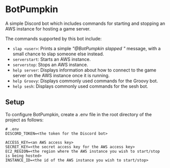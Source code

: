 # BotPumpkin
A simple Discord bot which includes commands for starting and stopping an AWS instance for hosting a game server.

The commands supported by this bot include:
* `slap <user>`: Prints a simple _"@BotPumpkin slapped <user>"_ message, with a small chance to slap someone else instead.
* `serverstart`: Starts an AWS instance.
* `serverstop`: Stops an AWS instance.
* `help server`: Displays information about how to connect to the game server on the AWS instance once it is running.
* `help Groovy`: Displays commonly used commands for the Groovy bot.
* `help sesh`: Displays commonly used commands for the sesh bot.

## Setup
To configure BotPumpkin, create a .env file in the root directory of the project as follows:
```
# .env
DISCORD_TOKEN=<the token for the Discord bot>

ACCESS_KEY=<an AWS access key>
SECRET_KEY=<the secret access key for the AWS access key>
EC2_REGION=<the region where the AWS instance you wish to start/stop is being hosted>
INSTANCE_ID=<the id of the AWS instance you wish to start/stop>
```